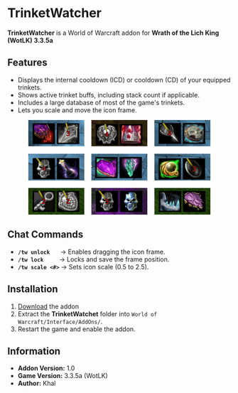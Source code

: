 # TrinketWatcher

**TrinketWatcher** is a World of Warcraft addon for **Wrath of the Lich King (WotLK) 3.3.5a**  

## Features  
- Displays the internal cooldown (ICD) or cooldown (CD) of your equipped trinkets.
- Shows active trinket buffs, including stack count if applicable.
- Includes a large database of most of the game's trinkets.
- Lets you scale and move the icon frame.

<p align="center">
  <img src="https://raw.githubusercontent.com/KhalGH/TrinketWatcher-WotLK/refs/heads/assets/assets/Animation7.gif" width="25%"> &nbsp;&nbsp;
  <img src="https://raw.githubusercontent.com/KhalGH/TrinketWatcher-WotLK/refs/heads/assets/assets/Animation2.gif" width="25%"> &nbsp;&nbsp;
  <img src="https://raw.githubusercontent.com/KhalGH/TrinketWatcher-WotLK/refs/heads/assets/assets/Animation3.gif" width="25%">
</p>
<p align="center">
  <img src="https://raw.githubusercontent.com/KhalGH/TrinketWatcher-WotLK/refs/heads/assets/assets/Animation4.gif" width="25%"> &nbsp;&nbsp;
  <img src="https://raw.githubusercontent.com/KhalGH/TrinketWatcher-WotLK/refs/heads/assets/assets/Animation6.gif" width="25%"> &nbsp;&nbsp;
  <img src="https://raw.githubusercontent.com/KhalGH/TrinketWatcher-WotLK/refs/heads/assets/assets/Animation5.gif" width="25%">
</p>
<p align="center">
  <img src="https://raw.githubusercontent.com/KhalGH/TrinketWatcher-WotLK/refs/heads/assets/assets/Animation9.gif" width="25%"> &nbsp;&nbsp;
  <img src="https://raw.githubusercontent.com/KhalGH/TrinketWatcher-WotLK/refs/heads/assets/assets/Animation1.gif" width="25%"> &nbsp;&nbsp;
  <img src="https://raw.githubusercontent.com/KhalGH/TrinketWatcher-WotLK/refs/heads/assets/assets/Animation8.gif" width="25%">
</p>

## Chat Commands  
- **`/tw unlock`** &nbsp; &nbsp;&nbsp; → Enables dragging the icon frame.
- **`/tw lock`**  &nbsp; &nbsp; &nbsp; &nbsp; → Locks and save the frame position.
- **`/tw scale <#>`** → Sets icon scale (0.5 to 2.5).  

## Installation  
1. [Download](https://github.com/KhalGH/TrinketWatcher-WotLK/releases/download/v1.0/TrinketWatcher-v1.0.zip) the addon
2. Extract the **TrinketWatchet** folder into `World of Warcraft/Interface/AddOns/`.  
3. Restart the game and enable the addon.  

## Information  
- **Addon Version:** 1.0  
- **Game Version:** 3.3.5a (WotLK)  
- **Author:** Khal  
